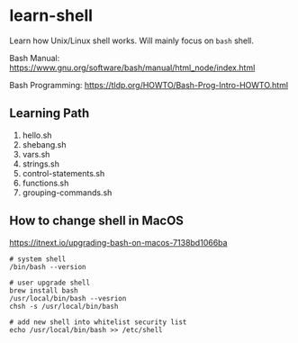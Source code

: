 # learn-shell

Learn how Unix/Linux shell works. Will mainly focus on `bash` shell.

Bash Manual: https://www.gnu.org/software/bash/manual/html_node/index.html

Bash Programming: https://tldp.org/HOWTO/Bash-Prog-Intro-HOWTO.html

## Learning Path

1. hello.sh
1. shebang.sh
1. vars.sh
1. strings.sh
1. control-statements.sh
1. functions.sh
1. grouping-commands.sh

## How to change shell in MacOS

https://itnext.io/upgrading-bash-on-macos-7138bd1066ba

```
# system shell
/bin/bash --version

# user upgrade shell
brew install bash
/usr/local/bin/bash --vesrion
chsh -s /usr/local/bin/bash

# add new shell into whitelist security list
echo /usr/local/bin/bash >> /etc/shell
```
